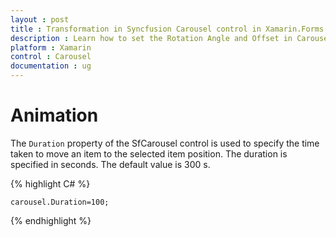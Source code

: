 ```yaml
---
layout : post
title : Transformation in Syncfusion Carousel control in Xamarin.Forms
description : Learn how to set the Rotation Angle and Offset in Carousel for Xamarin.Forms
platform : Xamarin
control : Carousel
documentation : ug
---
```




# Animation

The `Duration` property of the SfCarousel control is used to specify the time taken to move an item to the selected item position. The duration is specified in seconds.  The default value is 300 s.

{% highlight C# %}

	carousel.Duration=100;

{% endhighlight %}

